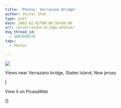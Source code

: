 ```yaml
---
title: 'Photos: Verrazano Bridge'
author: Shital Shah
type: post
date: 2003-02-01T00:00:59+00:00
url: /p/verrazano-bridge-photos/
dsq_thread_id:
  - 3002469539
tags:
  - Photos

---
```

[<img src="/images/posts/2004/03/verazzano_bridge.jpg" class="alignleft size-full" />][1]

Views near Verrazano bridge, Staten Island, New jersey

[

View it on PicasaWeb

][1]

 [1]: https://picasaweb.google.com/111712720654017421562/VerrazanoBridge?authuser=0&feat=directlink